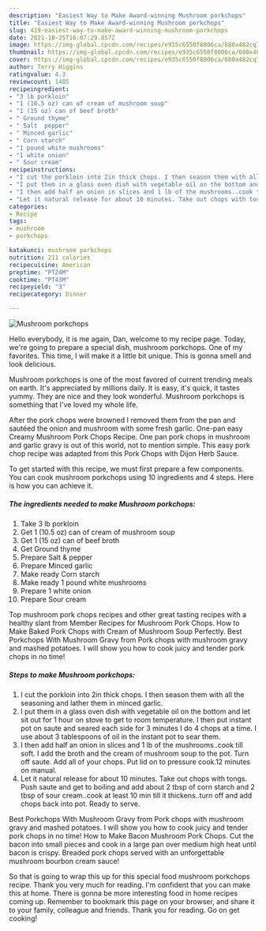 ```yaml
---
description: "Easiest Way to Make Award-winning Mushroom porkchops"
title: "Easiest Way to Make Award-winning Mushroom porkchops"
slug: 419-easiest-way-to-make-award-winning-mushroom-porkchops
date: 2021-10-25T16:07:29.857Z
image: https://img-global.cpcdn.com/recipes/e935c6550f8006ca/680x482cq70/mushroom-porkchops-recipe-main-photo.jpg
thumbnail: https://img-global.cpcdn.com/recipes/e935c6550f8006ca/680x482cq70/mushroom-porkchops-recipe-main-photo.jpg
cover: https://img-global.cpcdn.com/recipes/e935c6550f8006ca/680x482cq70/mushroom-porkchops-recipe-main-photo.jpg
author: Terry Higgins
ratingvalue: 4.3
reviewcount: 1485
recipeingredient:
- "3 lb porkloin"
- "1 (10.5 oz) can of cream of mushroom soup"
- "1 (15 oz) can of beef broth"
- " Ground thyme"
- " Salt  pepper"
- " Minced garlic"
- " Corn starch"
- "1 pound white mushrooms"
- "1 white onion"
- " Sour cream"
recipeinstructions:
- "I cut the porkloin into 2in thick chops. I then season them with all the seasoning and lather them in minced garlic."
- "I put them in a glass oven dish with vegetable oil on the bottom and let sit out for 1 hour on stove to get to room temperature. I then put instant pot on saute and seared each side for 3 minutes I do 4 chops at a time. I use about 3 tablespoons of oil in the instant pot to sear them."
- "I then add half an onion in slices and 1 lb of the mushrooms..cook till soft. I add the broth and the cream of mushroom soup to the pot. Turn off saute. Add all of your chops. Put lid on to pressure cook.12 minutes on manual."
- "Let it natural release for about 10 minutes. Take out chops with tongs. Push saute and get to boiling and add about 2 tbsp of corn starch and 2 tbsp of sour cream..cook at least 10 min till it thickens..turn off and add chops back into pot. Ready to serve."
categories:
- Recipe
tags:
- mushroom
- porkchops

katakunci: mushroom porkchops 
nutrition: 211 calories
recipecuisine: American
preptime: "PT24M"
cooktime: "PT43M"
recipeyield: "3"
recipecategory: Dinner

---
```



![Mushroom porkchops](https://img-global.cpcdn.com/recipes/e935c6550f8006ca/680x482cq70/mushroom-porkchops-recipe-main-photo.jpg)

Hello everybody, it is me again, Dan, welcome to my recipe page. Today, we're going to prepare a special dish, mushroom porkchops. One of my favorites. This time, I will make it a little bit unique. This is gonna smell and look delicious.

Mushroom porkchops is one of the most favored of current trending meals on earth. It's appreciated by millions daily. It is easy, it's quick, it tastes yummy. They are nice and they look wonderful. Mushroom porkchops is something that I've loved my whole life.

After the pork chops were browned I removed them from the pan and sautéed the onion and mushroom with some fresh garlic. One-pan easy Creamy Mushroom Pork Chops Recipe. One pan pork chops in mushroom and garlic gravy is out of this world, not to mention simple. This easy pork chop recipe was adapted from this Pork Chops with Dijon Herb Sauce.


To get started with this recipe, we must first prepare a few components. You can cook mushroom porkchops using 10 ingredients and 4 steps. Here is how you can achieve it.

<!--inarticleads1-->

##### The ingredients needed to make Mushroom porkchops:

1. Take 3 lb porkloin
1. Get 1 (10.5 oz) can of cream of mushroom soup
1. Get 1 (15 oz) can of beef broth
1. Get  Ground thyme
1. Prepare  Salt &amp; pepper
1. Prepare  Minced garlic
1. Make ready  Corn starch
1. Make ready 1 pound white mushrooms
1. Prepare 1 white onion
1. Prepare  Sour cream


Top mushroom pork chops recipes and other great tasting recipes with a healthy slant from Member Recipes for Mushroom Pork Chops. How to Make Baked Pork Chops with Cream of Mushroom Soup Perfectly. Best Porkchops With Mushroom Gravy from Pork chops with mushroom gravy and mashed potatoes. I will show you how to cook juicy and tender pork chops in no time! 

<!--inarticleads2-->

##### Steps to make Mushroom porkchops:

1. I cut the porkloin into 2in thick chops. I then season them with all the seasoning and lather them in minced garlic.
1. I put them in a glass oven dish with vegetable oil on the bottom and let sit out for 1 hour on stove to get to room temperature. I then put instant pot on saute and seared each side for 3 minutes I do 4 chops at a time. I use about 3 tablespoons of oil in the instant pot to sear them.
1. I then add half an onion in slices and 1 lb of the mushrooms..cook till soft. I add the broth and the cream of mushroom soup to the pot. Turn off saute. Add all of your chops. Put lid on to pressure cook.12 minutes on manual.
1. Let it natural release for about 10 minutes. Take out chops with tongs. Push saute and get to boiling and add about 2 tbsp of corn starch and 2 tbsp of sour cream..cook at least 10 min till it thickens..turn off and add chops back into pot. Ready to serve.


Best Porkchops With Mushroom Gravy from Pork chops with mushroom gravy and mashed potatoes. I will show you how to cook juicy and tender pork chops in no time! How to Make Bacon Mushroom Pork Chops. Cut the bacon into small pieces and cook in a large pan over medium high heat until bacon is crispy. Breaded pork chops served with an unforgettable mushroom bourbon cream sauce! 

So that is going to wrap this up for this special food mushroom porkchops recipe. Thank you very much for reading. I'm confident that you can make this at home. There is gonna be more interesting food in home recipes coming up. Remember to bookmark this page on your browser, and share it to your family, colleague and friends. Thank you for reading. Go on get cooking!

